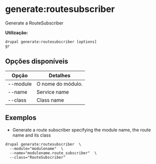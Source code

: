 # generate:routesubscriber
Generate a RouteSubscriber

**Utilização:**
```
drupal generate:routesubscriber [options]
gr
```

## Opções disponíveis
Opção | Detalhes
-------|-------------
--module | O nome do módulo.
--name | Service name
--class | Class name

## Exemplos
* Generate a route subscriber specifying the module name, the route name and its class
```
drupal generate:routesubscriber  \
  --module="modulename"  \
  --name="modulename.route_subscriber"  \
  --class="RouteSubscriber"
```
